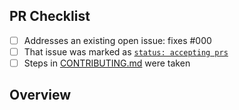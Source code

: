 <!-- 👋 Hi, thanks for sending a PR to set-github-repository-labels! 🏷
Please fill out all fields below and make sure each item is true and [x] checked.
Otherwise we may not be able to review your PR. -->

## PR Checklist

- [ ] Addresses an existing open issue: fixes #000
- [ ] That issue was marked as [`status: accepting prs`](https://github.com/JoshuaKGoldberg/set-github-repository-labels/issues?q=is%3Aopen+is%3Aissue+label%3A%22status%3A+accepting+prs%22)
- [ ] Steps in [CONTRIBUTING.md](https://github.com/JoshuaKGoldberg/set-github-repository-labels/blob/main/.github/CONTRIBUTING.md) were taken

## Overview

<!-- Description of what is changed and how the code change does that. -->
